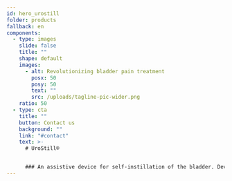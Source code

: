 ```yaml
---
id: hero_urostill
folder: products
fallback: en
components:
  - type: images
    slide: false
    title: ""
    shape: default
    images:
      - alt: Revolutionizing bladder pain treatment
        posx: 50
        posy: 50
        text: ""
        src: /uploads/tagline-pic-wider.png
    ratio: 50
  - type: cta
    title: ""
    button: Contact us
    background: ""
    link: "#contact"
    text: >-
      # UroStill®


      ### An assistive device for self-instillation of the bladder. Developed primarily for female interstitial cystitis/bladder pain syndrome (IC/BPS) patients. UroStill® includes UroDapter®, too
---
```

